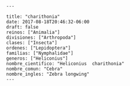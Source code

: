 
      ---

      title: "charithonia"
      date: 2017-08-18T20:46:32-06:00
      draft: false
      reinos: ["Animalia"]
      divisiones: ["Arthropoda"]
      clases: ["Insecta"]
      ordenes: ["Lepidoptera"]
      familias: ["Nymphalidae"]
      generos: ["Heliconius"]
      nombre_cientifico: "Heliconius  charithonia"
      nombre_comun: "Cebra"
      nombre_ingles: "Zebra longwing"
      ---

      